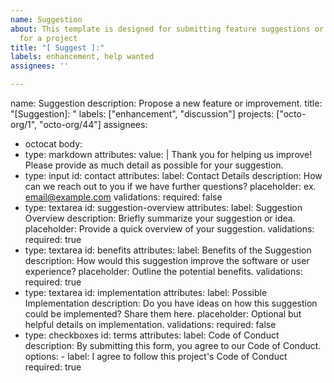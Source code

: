 ```yaml
---
name: Suggestion
about: This template is designed for submitting feature suggestions or improvements
  for a project
title: "[ Suggest ]:"
labels: enhancement, help wanted
assignees: ''

---
```


name: Suggestion
description: Propose a new feature or improvement.
title: "[Suggestion]: "
labels: ["enhancement", "discussion"]
projects: ["octo-org/1", "octo-org/44"]
assignees:
  - octocat
body:
  - type: markdown
    attributes:
      value: |
        Thank you for helping us improve! Please provide as much detail as possible for your suggestion.
  - type: input
    id: contact
    attributes:
      label: Contact Details
      description: How can we reach out to you if we have further questions?
      placeholder: ex. email@example.com
    validations:
      required: false
  - type: textarea
    id: suggestion-overview
    attributes:
      label: Suggestion Overview
      description: Briefly summarize your suggestion or idea.
      placeholder: Provide a quick overview of your suggestion.
    validations:
      required: true
  - type: textarea
    id: benefits
    attributes:
      label: Benefits of the Suggestion
      description: How would this suggestion improve the software or user experience?
      placeholder: Outline the potential benefits.
    validations:
      required: true
  - type: textarea
    id: implementation
    attributes:
      label: Possible Implementation
      description: Do you have ideas on how this suggestion could be implemented? Share them here.
      placeholder: Optional but helpful details on implementation.
    validations:
      required: false
  - type: checkboxes
    id: terms
    attributes:
      label: Code of Conduct
      description: By submitting this form, you agree to our Code of Conduct.
      options:
        - label: I agree to follow this project's Code of Conduct
          required: true
